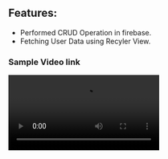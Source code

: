 ## Features:
- Performed CRUD Operation in firebase.
- Fetching User Data using Recyler View.

### Sample Video link
<video src="https://github.com/Ritikkumar992/customer_success_app/assets/75531808/41a61dba-3f2d-4ece-9313-82fb6a4b2feb"></video>

